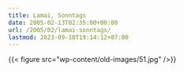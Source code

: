 ```yaml
---
title: Lamai, Sonntags
date: 2005-02-13T02:35:00+00:00
url: /2005/02/lamai-sonntags/
lastmod: 2023-09-10T19:14:12+07:00
---
```

{{< figure src="wp-content/old-images/51.jpg" />}}
